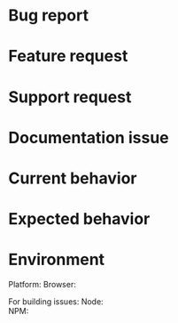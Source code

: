<!--
PLEASE HELP US PROCESS GITHUB ISSUES FASTER BY PROVIDING THE FOLLOWING INFORMATION.
ISSUES MISSING IMPORTANT INFORMATION MAY BE CLOSED WITHOUT INVESTIGATION.

PLEASE SEARCH GITHUB FOR A SIMILAR ISSUE OR PR BEFORE SUBMITTING 
-->

<!-- DON'T FORGET REMOVE UNNECESSARY -->
<h1>Bug report</h1>
<h1>Feature request</h1>
<h1>Support request</h1>
<h1>Documentation issue</h1>

<!-- Optionally describe the motivation or the concrete use case -->

# Current behavior
<!-- Describe how the issue manifests -->

# Expected behavior 
<!-- Describe what the desired behavior would be. -->
<!-- For bug reports please provide the *STEPS TO REPRODUCE* and if possible a *MINIMAL DEMO* of the problem -->

# Environment
Platform: 
Browser: 

For building issues:
Node:           
NPM:          
<!-- run `node --version` -->
<!-- run `npm --version` -->
